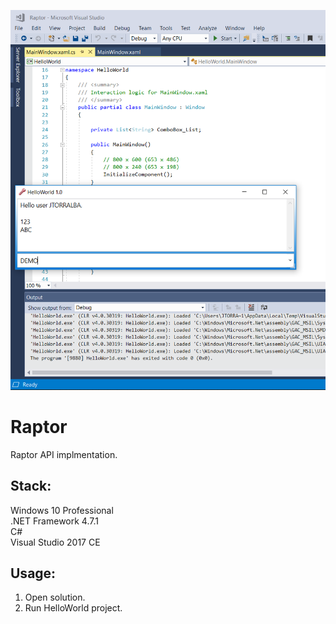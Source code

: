 ![Preview](Preview.png?raw=true "Preview")

# Raptor
Raptor API implmentation.

## Stack:

Windows 10 Professional\
.NET Framework 4.7.1\
C#\
Visual Studio 2017 CE

## Usage:

1. Open solution.
2. Run HelloWorld project.
